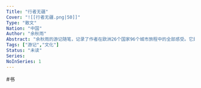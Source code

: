 ```yaml
---
Title: "行者无疆"
Cover: "![[行者无疆.png|50]]"
Type: "散文"
Nation: "中国"
Author: "余秋雨"
Abstract: "余秋雨的游记随笔，记录了作者在欧洲26个国家96个城市旅程中的全部感受。它是一部考察西方文明的随笔集。书分南欧、中欧、西欧、北欧4卷，收录散文80篇。"
Tags: ["游记","文化"]
Status: "未读"
Series: 
NoInSeries: 1
---
```


#书 